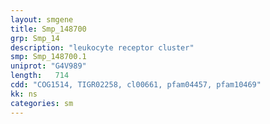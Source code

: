 ```yaml
---
layout: smgene
title: Smp_148700
grp: Smp_14
description: "leukocyte receptor cluster"
smp: Smp_148700.1
uniprot: "G4V989"
length:   714
cdd: "COG1514, TIGR02258, cl00661, pfam04457, pfam10469"
kk: ns
categories: sm
---
```

